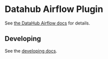 # Datahub Airflow Plugin

See [the DataHub Airflow docs](https://docs.datahub.com/docs/lineage/airflow) for details.

## Developing

See the [developing docs](../../metadata-ingestion/developing.md).
